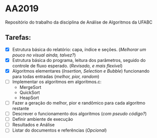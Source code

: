 # AA2019

Repositório do trabalho da disciplina de Análise de Algoritmos da UFABC

## Tarefas:

- [x] Estrutura básica do relatório: capa, índice e seções. (_Melhorar um pouco no visual ainda, talvez?_)
- [x] Estrutura básica do programa, leitura dos parâmetros, seguido do controle de fluxo esperado. (_Revisado, e mais flexível_)
- [x] Algoritmos elementares (_Insertion, Selection e Bubble_) funcionando para todas entradas (_melhor, pior, random_)
- [ ] Implementar os algoritmos em algoritmos.c:
  - MergeSort
  - QuickSort
  - HeapSort
- [ ] Fazer a geração do melhor, pior e randômico para cada algoritmo restante
- [ ] Descrever o funcionamento dos algoritmos (_com pseudo código?_)
- [ ] Definir ambiente de execução
- [ ] Resultados e Análise
- [ ] Listar do documentos e referências (_Opcional_)
